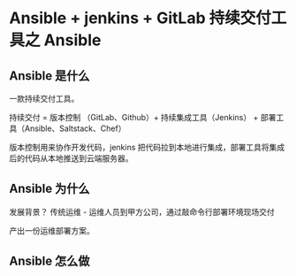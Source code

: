 # Ansible + jenkins + GitLab 持续交付工具之 Ansible

## Ansible 是什么
一款持续交付工具。

持续交付 = 版本控制 （GitLab、Github）+ 持续集成工具（Jenkins） + 部署工具（Ansible、Saltstack、Chef）

版本控制用来协作开发代码，jenkins 把代码拉到本地进行集成，部署工具将集成后的代码从本地推送到云端服务器。

## Ansible 为什么
发展背景？
传统运维 - 运维人员到甲方公司，通过敲命令行部署环境现场交付

产出一份运维部署方案。

## Ansible 怎么做
